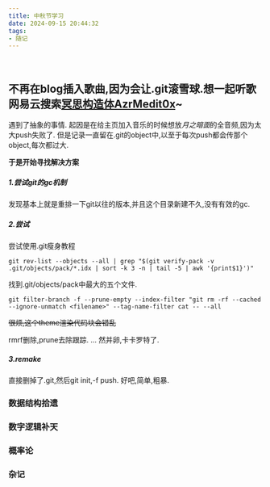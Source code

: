 ```yaml
---
title: 中秋节学习
date: 2024-09-15 20:44:32
tags: 
- 随记
---
```

 <!-- more -->
## 不再在blog插入歌曲,因为会让.git滚雪球.想一起听歌网易云搜索[冥思构造体AzrMedit0x](https://music.163.com/#/user/home?id=8237120882)~

遇到了抽象的事情.
起因是在给主页加入音乐的时候想放*月之暗面*的全音频,因为太大push失败了.
但是记录一直留在.git的object中,以至于每次push都会传那个object,每次都过大.

**于是开始寻找解决方案**
##### 1.尝试git的gc机制
发现基本上就是重排一下git以往的版本,并且这个目录新建不久,没有有效的gc.
##### 2.尝试
尝试使用.git瘦身教程


    git rev-list --objects --all | grep "$(git verify-pack -v .git/objects/pack/*.idx | sort -k 3 -n | tail -5 | awk '{print$1}')"


找到.git/objects/pack中最大的五个文件.
    

    git filter-branch -f --prune-empty --index-filter "git rm -rf --cached --ignore-unmatch <filename>" --tag-name-filter cat -- --all

~~很烦,这个theme渲染代码块会错乱~~

rmrf删除,prune去除跟踪.
...
然并卵,卡卡罗特了.

##### 3.remake
直接删掉了.git,然后git init,-f push.
好吧,简单,粗暴.

### 数据结构拾遗

### 数字逻辑补天

### 概率论

### 杂记


